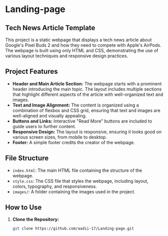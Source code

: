 # Landing-page
## Tech News Article Template

This project is a static webpage that displays a tech news article about Google's Pixel Buds 2 and how they need to compete with Apple's AirPods. The webpage is built using only HTML and CSS, demonstrating the use of various layout techniques and responsive design practices.

## Project Features

- **Header and Main Article Section:** The webpage starts with a prominent header introducing the main topic. The layout includes multiple sections that highlight different aspects of the article with well-organized text and images.
- **Text and Image Alignment:** The content is organized using a combination of flexbox and CSS grid, ensuring that text and images are well-aligned and visually appealing.
- **Buttons and Links:** Interactive "Read More" buttons are included to guide users to further content.
- **Responsive Design:** The layout is responsive, ensuring it looks good on various screen sizes, from mobile to desktop.
- **Footer:** A simple footer credits the creator of the webpage.

## File Structure

- `index.html`: The main HTML file containing the structure of the webpage.
- `style.css`: The CSS file that styles the webpage, including layout, colors, typography, and responsiveness.
- `images/`: A folder containing the images used in the project.

## How to Use

1. **Clone the Repository:** 
   ```bash
   git clone https://github.com/aadii-17/Landing-page.git
